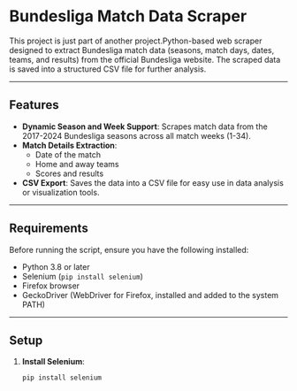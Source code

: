 
# Bundesliga Match Data Scraper

This project is just part of another project.Python-based web scraper designed to extract Bundesliga match data (seasons, match days, dates, teams, and results) from the official Bundesliga website. The scraped data is saved into a structured CSV file for further analysis.

---

## Features

- **Dynamic Season and Week Support**: Scrapes match data from the 2017-2024 Bundesliga seasons across all match weeks (1-34).  
- **Match Details Extraction**:
  - Date of the match
  - Home and away teams
  - Scores and results
- **CSV Export**: Saves the data into a CSV file for easy use in data analysis or visualization tools.

---

## Requirements

Before running the script, ensure you have the following installed:

- Python 3.8 or later
- Selenium (`pip install selenium`)
- Firefox browser
- GeckoDriver (WebDriver for Firefox, installed and added to the system PATH)

---

## Setup

1. **Install Selenium**:  
   ```bash
   pip install selenium
